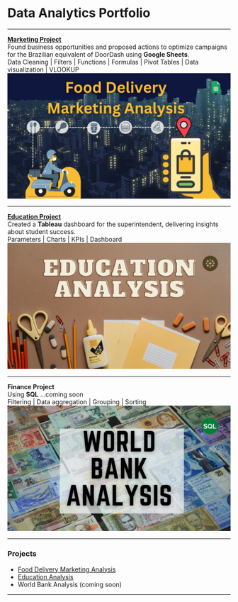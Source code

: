 # Data Analytics Portfolio

---

[**Marketing Project**](https://www.linkedin.com/pulse/so-whos-dining-delivery-karen-waggoner/) <br>
Found business opportunities and proposed actions to optimize campaigns for the Brazilian equivalent of DoorDash using **Google Sheets**. <br>
Data Cleaning | Filters | Functions | Formulas | Pivot Tables | Data visualization | VLOOKUP <br>
[<img src="images/Food_Delivery.png?raw=true"/>](https://www.linkedin.com/pulse/so-whos-dining-delivery-karen-waggoner/)

---
[**Education Project**](https://www.linkedin.com/pulse/the-most-powerful-weapon-karen-waggoner/) <br>
Created a **Tableau** dashboard for the superintendent, delivering insights about student success. <br>
Parameters | Charts | KPIs | Dashboard <br>
[<img src="images/Education_Analysis.png?raw=true"/>](https://www.linkedin.com/pulse/the-most-powerful-weapon-karen-waggoner/)

---
**Finance Project** <br>
Using **SQL** ...coming soon <br>
Filtering | Data aggregation | Grouping | Sorting <br>
<img src="images/World_Bank.png?raw=true"/>

---

### Projects

- [Food Delivery Marketing Analysis](https://www.linkedin.com/pulse/so-whos-dining-delivery-karen-waggoner/)
- [Education Analysis](https://www.linkedin.com/pulse/the-most-powerful-weapon-karen-waggoner/)
- World Bank Analysis (coming soon)


---




